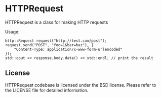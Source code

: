 # HTTPRequest

HTTPRequest is a class for making HTTP requests

Usage:
```
http::Request request("http://test.com/post");
request.send("POST", "foo=1&bar=baz"), {
    "Content-Type: application/x-www-form-urlencoded"
});
std::cout << response.body.data() << std::endl; // print the result
```

## License

HTTPRequest codebase is licensed under the BSD license. Please refer to the LICENSE file for detailed information.
